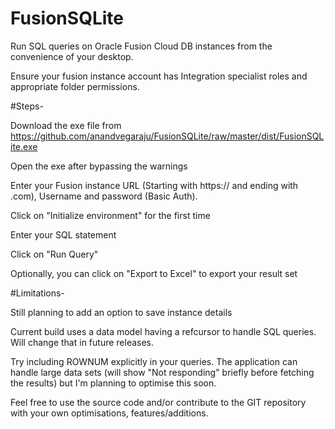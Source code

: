 # FusionSQLite
Run SQL queries on Oracle Fusion Cloud DB instances from the convenience of your desktop.

Ensure your fusion instance account has Integration specialist roles and appropriate folder permissions.

#Steps-

Download the exe file from https://github.com/anandvegaraju/FusionSQLite/raw/master/dist/FusionSQLite.exe

Open the exe after bypassing the warnings

Enter your Fusion instance URL (Starting with https:// and ending with .com), Username and password (Basic Auth).

Click on "Initialize environment" for the first time

Enter your SQL statement

Click on "Run Query"

Optionally, you can click on "Export to Excel" to export your result set


#Limitations-

Still planning to add an option to save instance details

Current build uses a data model having a refcursor to handle SQL queries. Will change that in future releases.

Try including ROWNUM explicitly in your queries. The application can handle large data sets (will show "Not responding" briefly before fetching the results) but I'm planning to optimise this soon.


Feel free to use the source code and/or contribute to the GIT repository with your own optimisations, features/additions.
